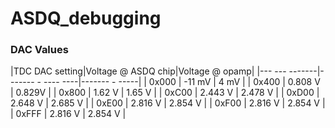 # ASDQ_debugging
### DAC Values

|TDC DAC setting|Voltage @ ASDQ chip|Voltage @ opamp|
|--- --- -------|------- - ---- ----|------- - -----|
| 0x000 | -11 mV | 4 mV |
| 0x400 | 0.808 V | 0.829V |
| 0x800 | 1.62 V | 1.65 V |
| 0xC00 | 2.443 V | 2.478 V |
| 0xD00 | 2.648 V | 2.685 V |
| 0xE00 | 2.816 V | 2.854 V |
| 0xF00 | 2.816 V | 2.854 V |
| 0xFFF | 2.816 V | 2.854 V |
